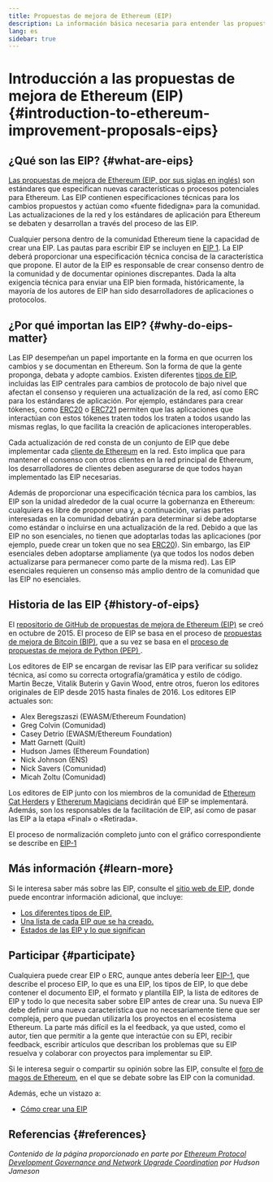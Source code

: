 ```yaml
---
title: Propuestas de mejora de Ethereum (EIP)
description: La información básica necesaria para entender las propuestas de mejora de Ethereum (EIP, por sus siglas en inglés).
lang: es
sidebar: true
---
```


# Introducción a las propuestas de mejora de Ethereum (EIP) {#introduction-to-ethereum-improvement-proposals-eips}

## ¿Qué son las EIP? {#what-are-eips}

[Las propuestas de mejora de Ethereum (EIP, por sus siglas en inglés)](https://eips.ethereum.org/) son estándares que especifican nuevas características o procesos potenciales para Ethereum. Las EIP contienen especificaciones técnicas para los cambios propuestos y actúan como «fuente fidedigna» para la comunidad. Las actualizaciones de la red y los estándares de aplicación para Ethereum se debaten y desarrollan a través del proceso de las EIP.

Cualquier persona dentro de la comunidad Ethereum tiene la capacidad de crear una EIP. Las pautas para escribir EIP se incluyen en [EIP 1](https://eips.ethereum.org/EIPS/eip-1). La EIP deberá proporcionar una especificación técnica concisa de la característica que propone. El autor de la EIP es responsable de crear consenso dentro de la comunidad y de documentar opiniones discrepantes. Dada la alta exigencia técnica para enviar una EIP bien formada, históricamente, la mayoría de los autores de EIP han sido desarrolladores de aplicaciones o protocolos.

## ¿Por qué importan las EIP? {#why-do-eips-matter}

Las EIP desempeñan un papel importante en la forma en que ocurren los cambios y se documentan en Ethereum. Son la forma de que la gente proponga, debata y adopte cambios. Existen diferentes [tipos de EIP](https://github.com/ethereum/EIPs/blob/master/EIPS/eip-1.md#eip-types), incluidas las EIP centrales para cambios de protocolo de bajo nivel que afectan el consenso y requieren una actualización de la red, así como ERC para los estándares de aplicación. Por ejemplo, estándares para crear tókenes, como [ERC20](https://eips.ethereum.org/EIPS/eip-20) o [ERC721](https://eips.ethereum.org/EIPS/eip-721) permiten que las aplicaciones que interactúan con estos tókenes traten todos los traten a todos usando las mismas reglas, lo que facilita la creación de aplicaciones interoperables.

Cada actualización de red consta de un conjunto de EIP que debe implementar cada [cliente de Ethereum](/learn/#clients-and-nodes) en la red. Esto implica que para mantener el consenso con otros clientes en la red principal de Ethereum, los desarrolladores de clientes deben asegurarse de que todos hayan implementado las EIP necesarias.

Además de proporcionar una especificación técnica para los cambios, las EIP son la unidad alrededor de la cual ocurre la gobernanza en Ethereum: cualquiera es libre de proponer una y, a continuación, varias partes interesadas en la comunidad debatirán para determinar si debe adoptarse como estándar o incluirse en una actualización de la red. Debido a que las EIP no son esenciales, no tienen que adoptarlas todas las aplicaciones (por ejemplo, puede crear un token que no sea [ERC20](https://eips.ethereum.org/EIPS/eip-20)). Sin embargo, las EIP esenciales deben adoptarse ampliamente (ya que todos los nodos deben actualizarse para permanecer como parte de la misma red). Las EIP esenciales requieren un consenso más amplio dentro de la comunidad que las EIP no esenciales.

## Historia de las EIP {#history-of-eips}

El [repositorio de GitHub de propuestas de mejora de Ethereum (EIP)](https://github.com/ethereum/EIPs) se creó en octubre de 2015. El proceso de EIP se basa en el proceso de [propuestas de mejora de Bitcoin (BIP)](https://github.com/bitcoin/bips), que a su vez se basa en el [ proceso de propuestas de mejora de Python (PEP) ](https://www.python.org/dev/peps/).

Los editores de EIP se encargan de revisar las EIP para verificar su solidez técnica, así como su correcta ortografía/gramática y estilo de código. Martin Becze, Vitalik Buterin y Gavin Wood, entre otros, fueron los editores originales de EIP desde 2015 hasta finales de 2016. Los editores EIP actuales son:

- Alex Beregszaszi (EWASM/Ethereum Foundation)
- Greg Colvin (Comunidad)
- Casey Detrio (EWASM/Ethereum Foundation)
- Matt Garnett (Quilt)
- Hudson James (Ethereum Foundation)
- Nick Johnson (ENS)
- Nick Savers (Comunidad)
- Micah Zoltu (Comunidad)

Los editores de EIP junto con los miembros de la comunidad de [Ethereum Cat Herders](https://ethereumcatherders.com/) y [Ethererum Magicians](https://ethereum-magicians.org/) decidirán qué EIP se implementará. Además, son los responsables de la facilitación de EIP, así como de pasar las EIP a la etapa «Final» o «Retirada».

El proceso de normalización completo junto con el gráfico correspondiente se describe en [EIP-1](https://eips.ethereum.org/EIPS/eip-1)

## Más información {#learn-more}

Si le interesa saber más sobre las EIP, consulte el [sitio web de EIP](https://eips.ethereum.org/), donde puede encontrar información adicional, que incluye:

- [Los diferentes tipos de EIP.](https://eips.ethereum.org/)
- [Una lista de cada EIP que se ha creado.](https://eips.ethereum.org/all)
- [Estados de las EIP y lo que significan](https://eips.ethereum.org/)

## Participar {#participate}

Cualquiera puede crear EIP o ERC, aunque antes debería leer [EIP-1](https://eips.ethereum.org/EIPS/eip-1), que describe el proceso EIP, lo que es una EIP, los tipos de EIP, lo que debe contener el documento EIP, el formato y plantilla EIP, la lista de editores de EIP y todo lo que necesita saber sobre EIP antes de crear una. Su nueva EIP debe definir una nueva característica que no necesariamente tiene que ser compleja, pero que puedan utilizarla los proyectos en el ecosistema Ethereum. La parte más difícil es la el feedback, ya que usted, como el autor, tien que permitir a la gente que interactúe con su EPI, recibir feedback, escribir artículos que describan los problemas que su EIP resuelva y colaborar con proyectos para implementar su EIP.

Si le interesa seguir o compartir su opinión sobre las EIP, consulte el [foro de magos de Ethereum](https://ethereum-magicians.org/), en el que se debate sobre las EIP con la comunidad.

Además, eche un vistazo a:

- [Cómo crear una EIP](https://eips.ethereum.org/EIPS/eip-1)

## Referencias {#references}

<cite class="citation">

Contenido de la página proporcionado en parte por [Ethereum Protocol Development Governance and Network Upgrade Coordination](https://hudsonjameson.com/2020-03-23-ethereum-protocol-development-governance-and-network-upgrade-coordination/) por Hudson Jameson

</cite>
